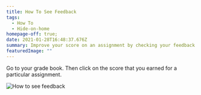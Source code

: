 ```yaml
---
title: How To See Feedback
tags:
  - How To
  - Hide-on-home
homepage-off: true;
date: 2021-01-28T16:48:37.676Z
summary: Improve your score on an assignment by checking your feedback.
featuredImage: ""
---
```


Go to your grade book. Then click on the score that you earned for a particular assignment.

![How to see feedback](/static/img/how-to-see-feedback.jpg)
